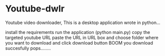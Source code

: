 # Youtube-dwlr
Youtube video downloader, This is a desktop application wrote in python...


install the requirements 
run the application (python main.py)
copy the targeted youtube URL 
paste the URL in URL box and choose folder where you want to download and click download button
BOOM you download succesfully pops........
